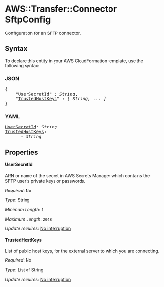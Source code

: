 # AWS::Transfer::Connector SftpConfig

Configuration for an SFTP connector.

## Syntax

To declare this entity in your AWS CloudFormation template, use the following syntax:

### JSON

<pre>
{
    "<a href="#usersecretid" title="UserSecretId">UserSecretId</a>" : <i>String</i>,
    "<a href="#trustedhostkeys" title="TrustedHostKeys">TrustedHostKeys</a>" : <i>[ String, ... ]</i>
}
</pre>

### YAML

<pre>
<a href="#usersecretid" title="UserSecretId">UserSecretId</a>: <i>String</i>
<a href="#trustedhostkeys" title="TrustedHostKeys">TrustedHostKeys</a>: <i>
      - String</i>
</pre>

## Properties

#### UserSecretId

ARN or name of the secret in AWS Secrets Manager which contains the SFTP user's private keys or passwords.

_Required_: No

_Type_: String

_Minimum Length_: <code>1</code>

_Maximum Length_: <code>2048</code>

_Update requires_: [No interruption](https://docs.aws.amazon.com/AWSCloudFormation/latest/UserGuide/using-cfn-updating-stacks-update-behaviors.html#update-no-interrupt)

#### TrustedHostKeys

List of public host keys, for the external server to which you are connecting.

_Required_: No

_Type_: List of String

_Update requires_: [No interruption](https://docs.aws.amazon.com/AWSCloudFormation/latest/UserGuide/using-cfn-updating-stacks-update-behaviors.html#update-no-interrupt)

